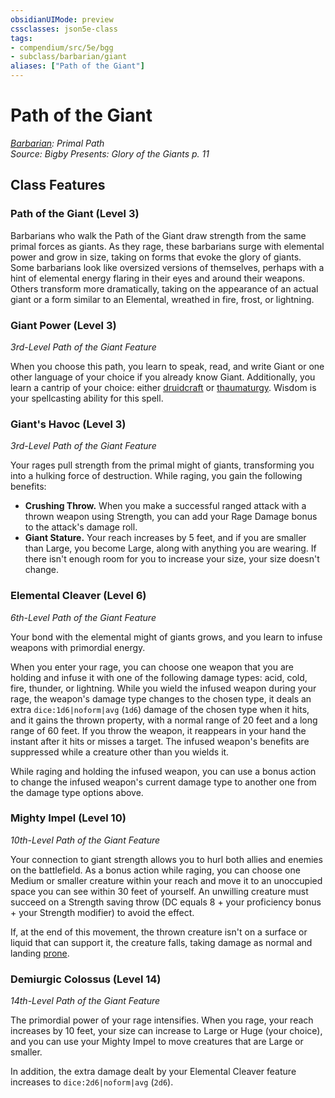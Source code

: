 ```yaml
---
obsidianUIMode: preview
cssclasses: json5e-class
tags:
- compendium/src/5e/bgg
- subclass/barbarian/giant
aliases: ["Path of the Giant"]
---
```

# Path of the Giant
*[Barbarian](barbarian.md): Primal Path*  
*Source: Bigby Presents: Glory of the Giants p. 11*  


## Class Features

### Path of the Giant (Level 3)

Barbarians who walk the Path of the Giant draw strength from the same primal forces as giants. As they rage, these barbarians surge with elemental power and grow in size, taking on forms that evoke the glory of giants. Some barbarians look like oversized versions of themselves, perhaps with a hint of elemental energy flaring in their eyes and around their weapons. Others transform more dramatically, taking on the appearance of an actual giant or a form similar to an Elemental, wreathed in fire, frost, or lightning.

### Giant Power (Level 3)

*3rd-Level Path of the Giant Feature*

When you choose this path, you learn to speak, read, and write Giant or one other language of your choice if you already know Giant. Additionally, you learn a cantrip of your choice: either [druidcraft](2-Mechanics/CLI/spells/druidcraft.md) or [thaumaturgy](2-Mechanics/CLI/spells/thaumaturgy.md). Wisdom is your spellcasting ability for this spell.

### Giant's Havoc (Level 3)

*3rd-Level Path of the Giant Feature*

Your rages pull strength from the primal might of giants, transforming you into a hulking force of destruction. While raging, you gain the following benefits:

- **Crushing Throw.** When you make a successful ranged attack with a thrown weapon using Strength, you can add your Rage Damage bonus to the attack's damage roll.  
- **Giant Stature.** Your reach increases by 5 feet, and if you are smaller than Large, you become Large, along with anything you are wearing. If there isn't enough room for you to increase your size, your size doesn't change.  

### Elemental Cleaver (Level 6)

*6th-Level Path of the Giant Feature*

Your bond with the elemental might of giants grows, and you learn to infuse weapons with primordial energy.

When you enter your rage, you can choose one weapon that you are holding and infuse it with one of the following damage types: acid, cold, fire, thunder, or lightning. While you wield the infused weapon during your rage, the weapon's damage type changes to the chosen type, it deals an extra `dice:1d6|noform|avg` (`1d6`) damage of the chosen type when it hits, and it gains the thrown property, with a normal range of 20 feet and a long range of 60 feet. If you throw the weapon, it reappears in your hand the instant after it hits or misses a target. The infused weapon's benefits are suppressed while a creature other than you wields it.

While raging and holding the infused weapon, you can use a bonus action to change the infused weapon's current damage type to another one from the damage type options above.

### Mighty Impel (Level 10)

*10th-Level Path of the Giant Feature*

Your connection to giant strength allows you to hurl both allies and enemies on the battlefield. As a bonus action while raging, you can choose one Medium or smaller creature within your reach and move it to an unoccupied space you can see within 30 feet of yourself. An unwilling creature must succeed on a Strength saving throw (DC equals 8 + your proficiency bonus + your Strength modifier) to avoid the effect.

If, at the end of this movement, the thrown creature isn't on a surface or liquid that can support it, the creature falls, taking damage as normal and landing [prone](2-Mechanics/CLI/rules/conditions.md#Prone).

### Demiurgic Colossus (Level 14)

*14th-Level Path of the Giant Feature*

The primordial power of your rage intensifies. When you rage, your reach increases by 10 feet, your size can increase to Large or Huge (your choice), and you can use your Mighty Impel to move creatures that are Large or smaller.

In addition, the extra damage dealt by your Elemental Cleaver feature increases to `dice:2d6|noform|avg` (`2d6`).